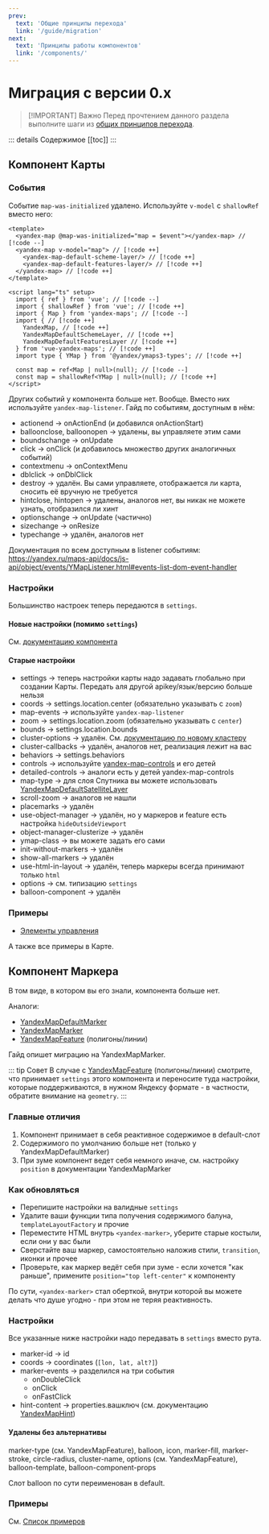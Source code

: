 ```yaml
---
prev:
  text: 'Общие принципы перехода'
  link: '/guide/migration'
next:
  text: 'Принципы работы компонентов'
  link: '/components/'
---
```


# Миграция с версии 0.x

> [!IMPORTANT] Важно
> Перед прочтением данного раздела выполните шаги из [общих принципов перехода](/guide/migration).

::: details Содержимое
[[toc]]
:::

## Компонент Карты

### События

Событие `map-was-initialized` удалено. Используйте `v-model` с `shallowRef` вместо него:

```vue
<template>
  <yandex-map @map-was-initialized="map = $event"></yandex-map> // [!code --]
  <yandex-map v-model="map"> // [!code ++]
    <yandex-map-default-scheme-layer/> // [!code ++]
    <yandex-map-default-features-layer/> // [!code ++]
  </yandex-map> // [!code ++]
</template>

<script lang="ts" setup>
  import { ref } from 'vue'; // [!code --]
  import { shallowRef } from 'vue'; // [!code ++]
  import { Map } from 'yandex-maps'; // [!code --]
  import { // [!code ++]
    YandexMap, // [!code ++]
    YandexMapDefaultSchemeLayer, // [!code ++]
    YandexMapDefaultFeaturesLayer // [!code ++]
  } from 'vue-yandex-maps'; // [!code ++]
  import type { YMap } from '@yandex/ymaps3-types'; // [!code ++]

  const map = ref<Map | null>(null); // [!code --]
  const map = shallowRef<YMap | null>(null); // [!code ++]
</script>
```

Других событий у компонента больше нет. Вообще. Вместо них используйте `yandex-map-listener`. Гайд по событиям, доступным в нём:

- actionend -> onActionEnd (и добавился onActionStart)
- balloonclose, balloonopen -> удалены, вы управляете этим сами
- boundschange -> onUpdate
- click -> onClick (и добавилось множество других аналогичных событий)
- contextmenu -> onContextMenu
- dblclick -> onDblClick
- destroy -> удалён. Вы сами управляете, отображается ли карта, сносить её вручную не требуется
- hintclose, hintopen -> удалены, аналогов нет, вы никак не можете узнать, отобразился ли хинт
- optionschange -> onUpdate (частично)
- sizechange -> onResize
- typechange -> удалён, аналогов нет

Документация по всем доступным в listener событиям: https://yandex.ru/maps-api/docs/js-api/object/events/YMapListener.html#events-list-dom-event-handler

### Настройки

Большинство настроек теперь передаются в `settings`.

#### Новые настройки (помимо `settings`)

См. [документацию компонента](/components/map)

#### Старые настройки

- settings -> теперь настройки карты надо задавать глобально при создании Карты. Передать аля другой apikey/язык/версию больше нельзя
- coords -> settings.location.center (обязательно указывать с `zoom`)
- map-events -> используйте `yandex-map-listener`
- zoom -> settings.location.zoom (обязательно указывать с `center`)
- bounds -> settings.location.bounds
- cluster-options -> удалён. См. [документацию по новому кластеру](/components/modules/clusterer)
- cluster-callbacks -> удалён, аналогов нет, реализация лежит на вас
- behaviors -> settings.behaviors
- controls -> используйте [yandex-map-controls](/components/controls) и его детей
- detailed-controls -> аналоги есть у детей yandex-map-controls
- map-type -> для слоя Спутника вы можете использовать [YandexMapDefaultSatelliteLayer](/components/layer-default-satellite)
- scroll-zoom -> аналогов не нашли
- placemarks -> удалён
- use-object-manager -> удалён, но у маркеров и feature есть настройка `hideOutsideViewport`
- object-manager-clusterize -> удалён
- ymap-class -> вы можете задать его сами
- init-without-markers -> удалён
- show-all-markers -> удалён
- use-html-in-layout -> удалён, теперь маркеры всегда принимают только `html`
- options -> см. типизацию `settings`
- balloon-component -> удалён

### Примеры

- [Элементы управления](/examples/map/controls)

А также все примеры в Карте.

## Компонент Маркера

В том виде, в котором вы его знали, компонента больше нет.

Аналоги:

- [YandexMapDefaultMarker](/components/modules/default-marker)
- [YandexMapMarker](/components/marker)
- [YandexMapFeature](/components/feature) (полигоны/линии)

Гайд опишет миграцию на YandexMapMarker.

::: tip Совет
В случае с [YandexMapFeature](/components/feature) (полигоны/линии) смотрите, что принимает `settings` этого компонента и переносите туда настройки, которые поддерживаются, в нужном Яндексу формате - в частности, обратите внимание на `geometry`.
:::

### Главные отличия

1. Компонент принимает в себя реактивное содержимое в default-слот
2. Содержимого по умолчанию больше нет (только у YandexMapDefaultMarker)
3. При зуме компонент ведет себя немного иначе, см. настройку `position` в документации YandexMapMarker

### Как обновляться

- Перепишите настройки на валидные `settings`
- Удалите ваши функции типа получения содержимого балуна, `templateLayoutFactory` и прочие
- Переместите HTML внутрь `<yandex-marker>`, уберите старые костыли, если они у вас были
- Сверстайте ваш маркер, самостоятельно наложив стили, `transition`, иконки и прочее
- Проверьте, как маркер ведёт себя при зуме - если хочется "как раньше", примените `position="top left-center"` к компоненту

По сути, `<yandex-marker>` стал оберткой, внутри которой вы можете делать что душе угодно - при этом не теряя реактивность.

### Настройки

Все указанные ниже настройки надо передавать в `settings` вместо рута.

- marker-id -> id
- coords -> coordinates (`[lon, lat, alt?]`)
- marker-events -> разделился на три события
    - onDoubleClick
    - onClick
    - onFastClick
- hint-content -> properties.вашключ (см. документацию [YandexMapHint](/components/modules/hint))

#### Удалены без альтернативы

marker-type (см. YandexMapFeature), balloon, icon, marker-fill, marker-stroke, circle-radius, cluster-name, options (см. YandexMapFeature), balloon-template, balloon-component-props

Слот balloon по сути переименован в default.

### Примеры

См. [Список примеров](/examples/#маркеры)
